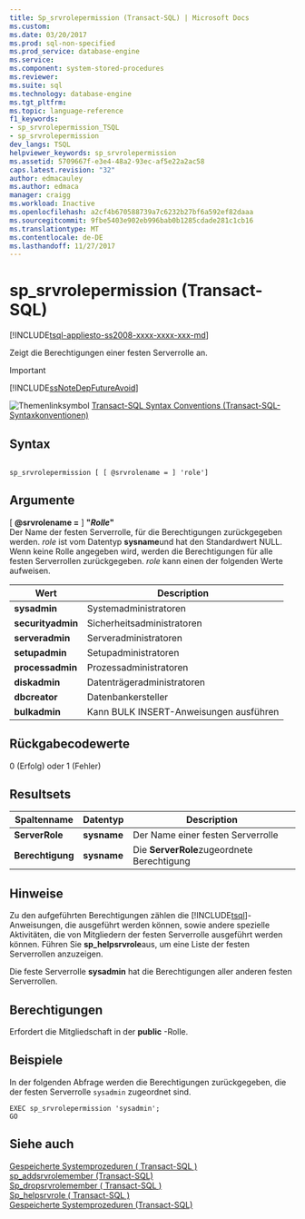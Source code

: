 ```yaml
---
title: Sp_srvrolepermission (Transact-SQL) | Microsoft Docs
ms.custom: 
ms.date: 03/20/2017
ms.prod: sql-non-specified
ms.prod_service: database-engine
ms.service: 
ms.component: system-stored-procedures
ms.reviewer: 
ms.suite: sql
ms.technology: database-engine
ms.tgt_pltfrm: 
ms.topic: language-reference
f1_keywords:
- sp_srvrolepermission_TSQL
- sp_srvrolepermission
dev_langs: TSQL
helpviewer_keywords: sp_srvrolepermission
ms.assetid: 5709667f-e3e4-48a2-93ec-af5e22a2ac58
caps.latest.revision: "32"
author: edmacauley
ms.author: edmaca
manager: craigg
ms.workload: Inactive
ms.openlocfilehash: a2cf4b670588739a7c6232b27bf6a592ef82daaa
ms.sourcegitcommit: 9fbe5403e902eb996bab0b1285cdade281c1cb16
ms.translationtype: MT
ms.contentlocale: de-DE
ms.lasthandoff: 11/27/2017
---
```

# <a name="spsrvrolepermission-transact-sql"></a>sp_srvrolepermission (Transact-SQL)
[!INCLUDE[tsql-appliesto-ss2008-xxxx-xxxx-xxx-md](../../includes/tsql-appliesto-ss2008-xxxx-xxxx-xxx-md.md)]

  Zeigt die Berechtigungen einer festen Serverrolle an.  
  
> [!IMPORTANT]  
>  [!INCLUDE[ssNoteDepFutureAvoid](../../includes/ssnotedepfutureavoid-md.md)]  
  
 ![Themenlinksymbol](../../database-engine/configure-windows/media/topic-link.gif "Topic link icon") [Transact-SQL Syntax Conventions (Transact-SQL-Syntaxkonventionen)](../../t-sql/language-elements/transact-sql-syntax-conventions-transact-sql.md)  
  
## <a name="syntax"></a>Syntax  
  
```  
  
sp_srvrolepermission [ [ @srvrolename = ] 'role']  
```  
  
## <a name="arguments"></a>Argumente  
 [  **@srvrolename =** ] **"***Rolle***"**  
 Der Name der festen Serverrolle, für die Berechtigungen zurückgegeben werden. *role* ist vom Datentyp **sysname**und hat den Standardwert NULL. Wenn keine Rolle angegeben wird, werden die Berechtigungen für alle festen Serverrollen zurückgegeben. *role* kann einen der folgenden Werte aufweisen.  
  
|Wert|Description|  
|-----------|-----------------|  
|**sysadmin**|Systemadministratoren|  
|**securityadmin**|Sicherheitsadministratoren|  
|**serveradmin**|Serveradministratoren|  
|**setupadmin**|Setupadministratoren|  
|**processadmin**|Prozessadministratoren|  
|**diskadmin**|Datenträgeradministratoren|  
|**dbcreator**|Datenbankersteller|  
|**bulkadmin**|Kann BULK INSERT-Anweisungen ausführen|  
  
## <a name="return-code-values"></a>Rückgabecodewerte  
 0 (Erfolg) oder 1 (Fehler)  
  
## <a name="result-sets"></a>Resultsets  
  
|Spaltenname|Datentyp|Description|  
|-----------------|---------------|-----------------|  
|**ServerRole**|**sysname**|Der Name einer festen Serverrolle|  
|**Berechtigung**|**sysname**|Die **ServerRole**zugeordnete Berechtigung|  
  
## <a name="remarks"></a>Hinweise  
 Zu den aufgeführten Berechtigungen zählen die [!INCLUDE[tsql](../../includes/tsql-md.md)]-Anweisungen, die ausgeführt werden können, sowie andere spezielle Aktivitäten, die von Mitgliedern der festen Serverrolle ausgeführt werden können. Führen Sie **sp_helpsrvrole**aus, um eine Liste der festen Serverrollen anzuzeigen.  
  
 Die feste Serverrolle **sysadmin** hat die Berechtigungen aller anderen festen Serverrollen.  
  
## <a name="permissions"></a>Berechtigungen  
 Erfordert die Mitgliedschaft in der **public** -Rolle.  
  
## <a name="examples"></a>Beispiele  
 In der folgenden Abfrage werden die Berechtigungen zurückgegeben, die der festen Serverrolle `sysadmin` zugeordnet sind.  
  
```  
EXEC sp_srvrolepermission 'sysadmin';  
GO  
```  
  
## <a name="see-also"></a>Siehe auch  
 [Gespeicherte Systemprozeduren &#40; Transact-SQL &#41;](../../relational-databases/system-stored-procedures/security-stored-procedures-transact-sql.md)   
 [sp_addsrvrolemember &#40;Transact-SQL&#41;](../../relational-databases/system-stored-procedures/sp-addsrvrolemember-transact-sql.md)   
 [Sp_dropsrvrolemember &#40; Transact-SQL &#41;](../../relational-databases/system-stored-procedures/sp-dropsrvrolemember-transact-sql.md)   
 [Sp_helpsrvrole &#40; Transact-SQL &#41;](../../relational-databases/system-stored-procedures/sp-helpsrvrole-transact-sql.md)   
 [Gespeicherte Systemprozeduren &#40;Transact-SQL&#41;](../../relational-databases/system-stored-procedures/system-stored-procedures-transact-sql.md)  
  
  
